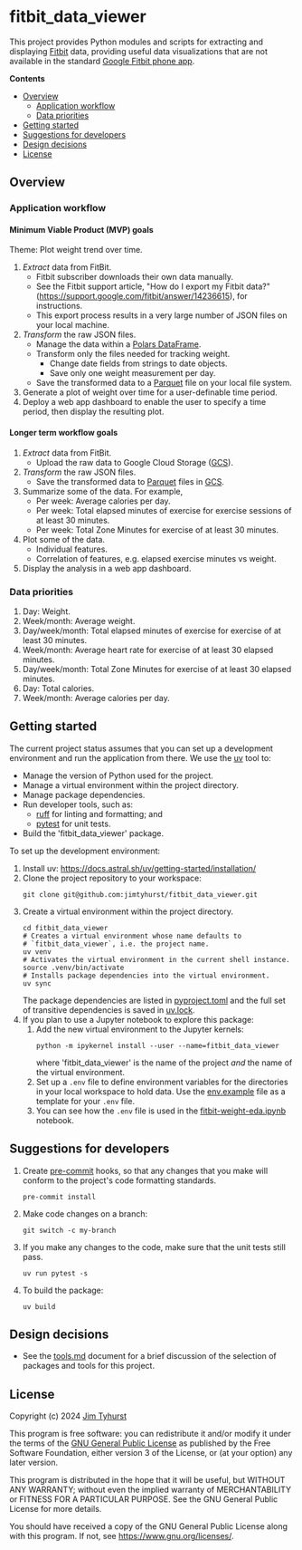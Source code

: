 # fitbit_data_viewer

This project provides Python modules and scripts for extracting and displaying [Fitbit](https://fitbit.com) data, providing useful data visualizations that are not available in the standard [Google Fitbit phone app](https://apps.apple.com/us/app/fitbit-health-fitness/id462638897).

**Contents**

- [Overview](#overview)
  - [Application workflow](#application-workflow)
  - [Data priorities](#data-priorities)
- [Getting started](#getting-started)
- [Suggestions for developers](#suggestions-for-developers)
- [Design decisions](#design-decisions)
- [License](#license)

## Overview

### Application workflow

#### Minimum Viable Product (MVP) goals

Theme: Plot weight trend over time.

1. _Extract_ data from FitBit.
    * Fitbit subscriber downloads their own data manually.
    * See the Fitbit support article, "How do I export my Fitbit data?" (https://support.google.com/fitbit/answer/14236615), for instructions.
    * This export process results in a very large number of JSON files on your local machine.
2. _Transform_ the raw JSON files.
    * Manage the data within a [Polars DataFrame](https://docs.pola.rs/user-guide/concepts/data-types-and-structures/#dataframe).
    * Transform only the files needed for tracking weight.
        * Change date fields from strings to date objects.
        * Save only one weight measurement per day.
    * Save the transformed data to a [Parquet](https://parquet.apache.org/) file on your local file system.
3. Generate a plot of weight over time for a user-definable time period.
4. Deploy a web app dashboard to enable the user to specify a time period, then display the resulting plot.

#### Longer term workflow goals

1. _Extract_ data from FitBit.
    * Upload the raw data to Google Cloud Storage ([GCS](https://cloud.google.com/storage)).
2. _Transform_ the raw JSON files.
    * Save the transformed data to [Parquet](https://parquet.apache.org/) files in [GCS](https://cloud.google.com/storage).
3. Summarize some of the data. For example,
    * Per week: Average calories per day.
    * Per week: Total elapsed minutes of exercise for exercise sessions of at least 30 minutes.
    * Per week: Total Zone Minutes for exercise of at least 30 minutes.
4. Plot some of the data.
    * Individual features.
    * Correlation of features, e.g. elapsed exercise minutes vs weight.
5. Display the analysis in a web app dashboard.

### Data priorities

1. Day: Weight.
1. Week/month: Average weight.
1. Day/week/month: Total elapsed minutes of exercise for exercise of at least 30 minutes.
1. Week/month: Average heart rate for exercise of at least 30 elapsed minutes.
1. Day/week/month: Total Zone Minutes for exercise of at least 30 elapsed minutes.
1. Day: Total calories.
1. Week/month: Average calories per day.

## Getting started

The current project status assumes that you can set up a development environment and run the application from there. We use the [uv](https://github.com/astral-sh/uv) tool to:

* Manage the version of Python used for the project.
* Manage a virtual environment within the project directory.
* Manage package dependencies.
* Run developer tools, such as:
    * [ruff](https://astral.sh/ruff) for linting and formatting; and
    * [pytest](https://pytest.org/) for unit tests.
* Build the 'fitbit_data_viewer' package.

To set up the development environment:

1. Install uv: https://docs.astral.sh/uv/getting-started/installation/
1. Clone the project repository to your workspace:
    ```
    git clone git@github.com:jimtyhurst/fitbit_data_viewer.git
    ```
1. Create a virtual environment within the project directory.
    ```
    cd fitbit_data_viewer
    # Creates a virtual environment whose name defaults to
    # `fitbit_data_viewer`, i.e. the project name.
    uv venv
    # Activates the virtual environment in the current shell instance.
    source .venv/bin/activate
    # Installs package dependencies into the virtual environment.
    uv sync
    ```
    The package dependencies are listed in [pyproject.toml](./pyproject.toml) and the full set of transitive dependencies is saved in [uv.lock](./uv.lock).
1. If you plan to use a Jupyter notebook to explore this package:
    1. Add the new virtual environment to the Jupyter kernels:
        ```
        python -m ipykernel install --user --name=fitbit_data_viewer
        ```
        where 'fitbit_data_viewer' is the name of the project _and_ the name of the virtual environment.
    1. Set up a `.env` file to define environment variables for the directories in your local workspace to hold data. Use the [env.example](./notebooks/env.example) file as a template for your `.env` file.
    1. You can see how the `.env` file is used in the [fitbit-weight-eda.ipynb](./notebooks/fitbit-weight-eda.ipynb) notebook.

## Suggestions for developers

1. Create [pre-commit](https://pre-commit.com/) hooks, so that any changes that you make will conform to the project's code formatting standards.
    ```
    pre-commit install
    ```
1. Make code changes on a branch:
    ```
    git switch -c my-branch
    ```
1. If you make any changes to the code, make sure that the unit tests still pass.
    ```
    uv run pytest -s
    ```
1. To build the package:
    ```
    uv build
    ```

## Design decisions

- See the [tools.md](./docs/tools.md) document for a brief discussion of the selection of packages and tools for this project.

## License

Copyright (c) 2024 [Jim Tyhurst](https://jimtyhurst.com)

This program is free software: you can redistribute it and/or modify
it under the terms of the
[GNU General Public License](https://www.gnu.org/licenses/)
as published by the Free Software Foundation, either version 3 of the License,
or (at your option) any later version.

This program is distributed in the hope that it will be useful,
but WITHOUT ANY WARRANTY; without even the implied warranty of
MERCHANTABILITY or FITNESS FOR A PARTICULAR PURPOSE.  See the
GNU General Public License for more details.

You should have received a copy of the GNU General Public License
along with this program.  If not, see <https://www.gnu.org/licenses/>.
